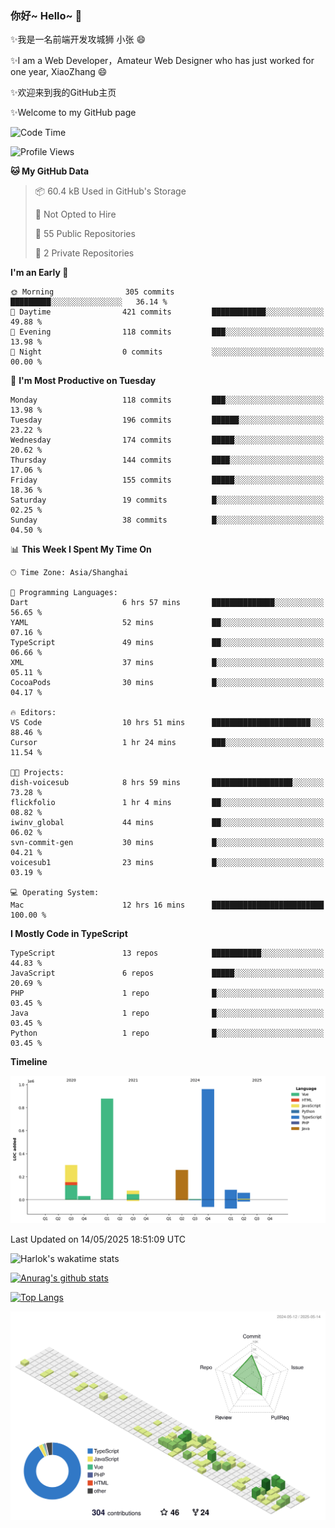 ### 你好~ Hello~ 👋

✨我是一名前端开发攻城狮 小张 😄

✨I am a Web Developer，Amateur Web Designer who has just worked for one year, XiaoZhang 😄

✨欢迎来到我的GitHub主页

✨Welcome to my GitHub page
<!--
**7148505/7148505** is a ✨ _special_ ✨ repository because its `README.md` (this file) appears on your GitHub profile.

Here are some ideas to get you started:

- 🔭 I’m currently working on ...
- 🌱 I’m currently learning ...
- 👯 I’m looking to collaborate on ...
- 🤔 I’m looking for help with ...
- 💬 Ask me about ...
- 📫 How to reach me: ...
- 😄 Pronouns: ...
- ⚡ Fun fact: ...
-->

<!--START_SECTION:waka-->
![Code Time](http://img.shields.io/badge/Code%20Time-2%2C674%20hrs%2029%20mins-blue)

![Profile Views](http://img.shields.io/badge/Profile%20Views-0-blue)

**🐱 My GitHub Data** 

> 📦 60.4 kB Used in GitHub's Storage 
 > 
> 🚫 Not Opted to Hire
 > 
> 📜 55 Public Repositories 
 > 
> 🔑 2 Private Repositories 
 > 
**I'm an Early 🐤** 

```text
🌞 Morning                305 commits         █████████░░░░░░░░░░░░░░░░   36.14 % 
🌆 Daytime                421 commits         ████████████░░░░░░░░░░░░░   49.88 % 
🌃 Evening                118 commits         ███░░░░░░░░░░░░░░░░░░░░░░   13.98 % 
🌙 Night                  0 commits           ░░░░░░░░░░░░░░░░░░░░░░░░░   00.00 % 
```
📅 **I'm Most Productive on Tuesday** 

```text
Monday                   118 commits         ███░░░░░░░░░░░░░░░░░░░░░░   13.98 % 
Tuesday                  196 commits         ██████░░░░░░░░░░░░░░░░░░░   23.22 % 
Wednesday                174 commits         █████░░░░░░░░░░░░░░░░░░░░   20.62 % 
Thursday                 144 commits         ████░░░░░░░░░░░░░░░░░░░░░   17.06 % 
Friday                   155 commits         █████░░░░░░░░░░░░░░░░░░░░   18.36 % 
Saturday                 19 commits          █░░░░░░░░░░░░░░░░░░░░░░░░   02.25 % 
Sunday                   38 commits          █░░░░░░░░░░░░░░░░░░░░░░░░   04.50 % 
```


📊 **This Week I Spent My Time On** 

```text
🕑︎ Time Zone: Asia/Shanghai

💬 Programming Languages: 
Dart                     6 hrs 57 mins       ██████████████░░░░░░░░░░░   56.65 % 
YAML                     52 mins             ██░░░░░░░░░░░░░░░░░░░░░░░   07.16 % 
TypeScript               49 mins             ██░░░░░░░░░░░░░░░░░░░░░░░   06.66 % 
XML                      37 mins             █░░░░░░░░░░░░░░░░░░░░░░░░   05.11 % 
CocoaPods                30 mins             █░░░░░░░░░░░░░░░░░░░░░░░░   04.17 % 

🔥 Editors: 
VS Code                  10 hrs 51 mins      ██████████████████████░░░   88.46 % 
Cursor                   1 hr 24 mins        ███░░░░░░░░░░░░░░░░░░░░░░   11.54 % 

🐱‍💻 Projects: 
dish-voicesub            8 hrs 59 mins       ██████████████████░░░░░░░   73.28 % 
flickfolio               1 hr 4 mins         ██░░░░░░░░░░░░░░░░░░░░░░░   08.82 % 
iwinv_global             44 mins             ██░░░░░░░░░░░░░░░░░░░░░░░   06.02 % 
svn-commit-gen           30 mins             █░░░░░░░░░░░░░░░░░░░░░░░░   04.21 % 
voicesub1                23 mins             █░░░░░░░░░░░░░░░░░░░░░░░░   03.19 % 

💻 Operating System: 
Mac                      12 hrs 16 mins      █████████████████████████   100.00 % 
```

**I Mostly Code in TypeScript** 

```text
TypeScript               13 repos            ███████████░░░░░░░░░░░░░░   44.83 % 
JavaScript               6 repos             █████░░░░░░░░░░░░░░░░░░░░   20.69 % 
PHP                      1 repo              █░░░░░░░░░░░░░░░░░░░░░░░░   03.45 % 
Java                     1 repo              █░░░░░░░░░░░░░░░░░░░░░░░░   03.45 % 
Python                   1 repo              █░░░░░░░░░░░░░░░░░░░░░░░░   03.45 % 
```



**Timeline**

![Lines of Code chart](https://raw.githubusercontent.com/littleCareless/littleCareless/master/assets/bar_graph.png)


 Last Updated on 14/05/2025 18:51:09 UTC
<!--END_SECTION:waka-->
![Harlok's wakatime stats](https://github-readme-stats.vercel.app/api/wakatime?username=littleCareless)

[![Anurag's github stats](https://github-readme-stats.vercel.app/api?username=littleCareless)](https://github.com/anuraghazra/github-readme-stats)

[![Top Langs](https://github-readme-stats.vercel.app/api/top-langs/?username=littleCareless&layout=compact)](https://github.com/anuraghazra/github-readme-stats)

![](./profile-3d-contrib/profile-green-animate.svg)

